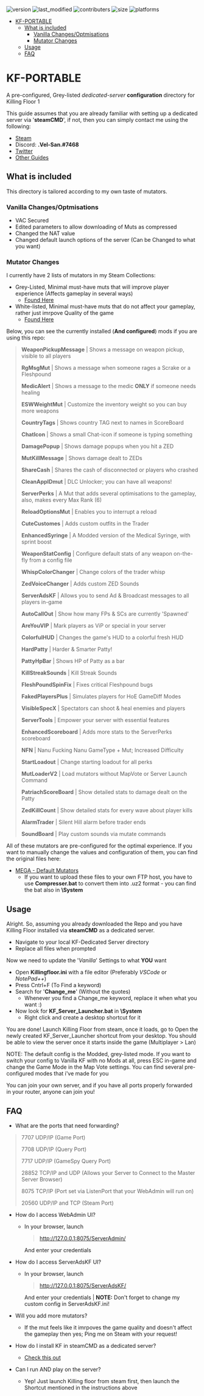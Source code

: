 ![version](https://img.shields.io/badge/Version-7.2-yellow?style=flat-square) ![last_modified](https://img.shields.io/github/last-commit/vel-san/kf-portable/master?style=flat-square) ![contributers](https://img.shields.io/github/contributors/vel-san/kf-portable?style=flat-square) ![size](https://img.shields.io/github/repo-size/vel-san/kf-portable?color=violet&style=flat-square) ![platforms](https://img.shields.io/badge/Platforms-Windows-blue?style=flat-square)

- [KF-PORTABLE](#kf-portable)
  - [What is included](#what-is-included)
    - [Vanilla Changes/Optmisations](#vanilla-changesoptmisations)
    - [Mutator Changes](#mutator-changes)
  - [Usage](#usage)
  - [FAQ](#faq)

# KF-PORTABLE

A pre-configured, Grey-listed *dedicated-server* **configuration** directory for Killing Floor 1

This guide assumes that you are already familiar with setting up a dedicated server via '**steamCMD**', if not, then you can simply contact me using the following:

- [Steam](https://steamcommunity.com/id/Vel-San/)
- Discord: **.Vel-San.#7468**
- [Twitter](https://twitter.com/Vel__San)
- [Other Guides](https://steamcommunity.com/id/Vel-San/myworkshopfiles/?section=guides&appid=1250)

## What is included

This directory is tailored according to my own taste of mutators.

### Vanilla Changes/Optmisations

- VAC Secured
- Edited parameters to allow downloading of Muts as compressed
- Changed the NAT value
- Changed default launch options of the server (Can be Changed to what you want)

### Mutator Changes

I currently have 2 lists of mutators in my Steam Collections:

- Grey-Listed, Minimal must-have muts that will improve player experience (Affects gameplay in several ways)
  - [Found Here](https://steamcommunity.com/sharedfiles/filedetails/?id=1913521033)
- White-listed, Minimal must-have muts that do not affect your gameplay, rather just imrpove Quality of the game
  - [Found Here](https://steamcommunity.com/sharedfiles/filedetails/?id=1490172785)

Below, you can see the currently installed (**And configured**) mods if you are using this repo:

>**WeaponPickupMessage** | Shows a message on weapon pickup, visible to all players
>
>**RgMsgMut** | Shows a message when someone rages a Scrake or a Fleshpound
>
>**MedicAlert** | Shows a message to the medic **ONLY** if someone needs healing
>
>**ESWWeightMut** | Customize the inventory weight so you can buy more weapons
>
>**CountryTags** | Shows country TAG next to names in ScoreBoard
>
>**ChatIcon** | Shows a small Chat-icon if someone is typing something
>
>**DamagePopup** | Shows damage popups when you hit a ZED
>
>**MutKillMessage** | Shows damage dealt to ZEDs
>
>**ShareCash** | Shares the cash of disconnected or players who crashed
>
>**CleanAppIDmut** | DLC Unlocker; you can have all weapons!
>
>**ServerPerks** | A Mut that adds several optimisations to the gameplay, also, makes every Max Rank (6)
>
>**ReloadOptionsMut** | Enables you to interrupt a reload
>
>**CuteCustomes** | Adds custom outfits in the Trader
>
>**EnhancedSyringe** | A Modded version of the Medical Syringe, with sprint boost
>
>**WeaponStatConfig** | Configure default stats of any weapon on-the-fly from a config file
>
>**WhispColorChanger** | Change colors of the trader whisp
>
>**ZedVoiceChanger** | Adds custom ZED Sounds
>
>**ServerAdsKF** | Allows you to send Ad & Broadcast messages to all players in-game
>
>**AutoCallOut** | Show how many FPs & SCs are currently 'Spawned'
>
>**AreYouVIP** | Mark players as ViP or special in your server
>
>**ColorfulHUD** | Changes the game's HUD to a colorful fresh HUD
>
>**HardPatty** | Harder & Smarter Patty!
>
>**PattyHpBar** | Shows HP of Patty as a bar
>
>**KillStreakSounds** | Kill Streak Sounds
>
>**FleshPoundSpinFix** | Fixes critical Fleshpound bugs
>
>**FakedPlayersPlus** | Simulates players for HoE GameDiff Modes
>
>**VisibleSpecX** | Spectators can shoot & heal enemies and players
>
>**ServerTools** | Empower your server with essential features
>
>**EnhancedScoreboard** | Adds more stats to the ServerPerks scoreboard
>
>**NFN** | Nanu Fucking Nanu GameType + Mut; Increased Difficulty
>
>**StartLoadout** | Change starting loadout for all perks
>
>**MutLoaderV2** | Load mutators without MapVote or Server Launch Command
>
>**PatriachScoreBoard** | Show detailed stats to damage dealt on the Patty
>
>**ZedKillCount** | Show detailed stats for every wave about player kills
>
>**AlarmTrader** | Silent Hill alarm before trader ends
>
>**SoundBoard** | Play custom sounds via mutate commands

All of these mutators are pre-configured for the optimal experience. If you want to manually change the values and configuration of them, you can find the original files here:

- [MEGA - Default Mutators](https://mega.nz/folder/YDoEmKiC#s6FGAtgh40-TvB4bHsLaMQ)
  - If you want to upload these files to your own FTP host, you have to use **Compresser.bat** to convert them into .uz2 format - you can find the bat also in **\System**

## Usage

Alright. So, assuming you already downloaded the Repo and you have Killing Floor installed via **steamCMD** as a dedicated server.

- Navigate to your local KF-Dedicated Server directory
- Replace all files when prompted

Now we need to update the '*Vanilla*' Settings to what **YOU** want

- Open **Killingfloor.ini** with a file editor (Preferably *VSCode* or *NotePad++*)
- Press Cntrl+F (To Find a keyword)
- Search for '**Change_me**' (Without the quotes)
  - Whenever you find a Change_me keyword, replace it when what you want :)
- Now look for **KF_Server_Launcher.bat** in **\System**
  - Right click and create a desktop shortcut for it

You are done! Launch Killing Floor from steam, once it loads, go to Open the newly created KF_Server_Launcher shortcut from your desktop. You should be able to view the server once it starts inside the game (Multiplayer > Lan)

NOTE: The default config is the Modded, grey-listed mode. If you want to switch your config to Vanilla KF with no Mods at all, press ESC in-game and change the Game Mode in the Map Vote settings. You can find several pre-configured modes that i've made for you

You can join your own server, and if you have all ports properly forwarded in your router, anyone can join you!

## FAQ

- What are the ports that need forwarding?

>7707 UDP/IP (Game Port)
>
>7708 UDP/IP (Query Port)
>
>7717 UDP/IP (GameSpy Query Port)
>
>28852 TCP/IP and UDP (Allows your Server to Connect to the Master Server Browser)
>
>8075 TCP/IP (Port set via ListenPort that your WebAdmin will run on)
>
>20560 UDP/IP and TCP (Steam Port)

- How do I access WebAdmin UI?
  - In your browser, launch
    ><http://127.0.0.1:8075/ServerAdmin/>

    And enter your credentials

- How do I access ServerAdsKF UI?
  - In your browser, launch
    ><http://127.0.0.1:8075/ServerAdsKF/>

    And enter your credentials | **NOTE:** Don't forget to change my custom config in ServerAdsKF.ini!

- Will you add more mutators?
  - If the mut feels like it imrpoves the game quality and doesn't affect the gameplay then yes; Ping me on Steam with your request!

- How do I install KF in steamCMD as a dedicated server?
  - [Check this out](https://wiki.tripwireinteractive.com/index.php/Dedicated_Server_%28KillingFloor%29)

- Can I run AND play on the server?
  - Yep! Just launch Killing floor from steam first, then launch the Shortcut mentioned in the instructions above

